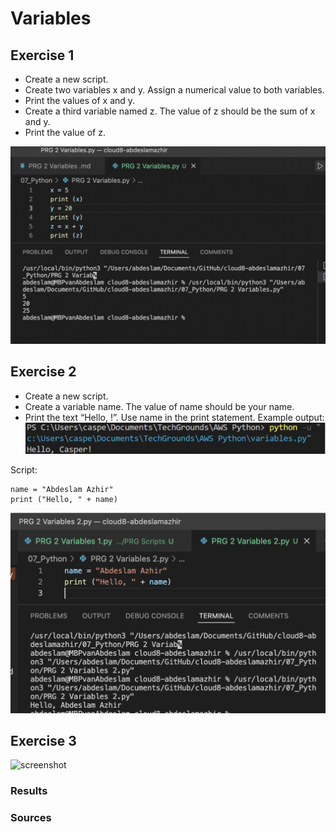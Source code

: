 # Variables







## Exercise 1


- Create a new script.
- Create two variables x and y. Assign a numerical value to both variables.
- Print the values of x and y.
- Create a third variable named z. The value of z should be the sum of x and y.
- Print the value of z.

![screenshot](../00_includes/python/Schermafbeelding%202022-06-28%20om%2009.29.51.png)




## Exercise 2

- Create a new script.
- Create a variable name. The value of name should be your name.
- Print the text “Hello, <your name here>!”. Use name in the print statement.
Example output:
![screenshot](../00_includes/python/varex.png)


Script:

    name = "Abdeslam Azhir"
    print ("Hello, " + name)


![screenshot](../00_includes/python/var2.png)

## Exercise 3


![screenshot](..)

### Results

### Sources